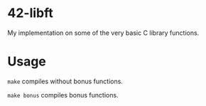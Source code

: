 # 42-libft
My implementation on some of the very basic C library functions.
# Usage
`make` compiles without bonus functions.

`make bonus` compiles bonus functions.
